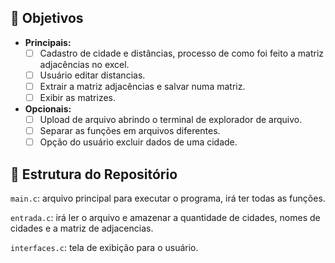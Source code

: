 ## 🎯 Objetivos

 - **Principais:**
    - [ ] Cadastro de cidade e distâncias, processo de como foi feito a matriz adjacências no excel.
    - [ ] Usuário editar distancias.
    - [ ] Extrair a matriz adjacências e salvar numa matriz.
    - [ ] Exibir as matrizes.

 - **Opcionais:**
    - [ ] Upload de arquivo abrindo o terminal de explorador de arquivo.
    - [ ] Separar as funções em arquivos diferentes.
    - [ ] Opção do usuário excluir dados de uma cidade.

## 📁 Estrutura do Repositório
  `main.c`: arquivo principal para executar o programa, irá ter todas as funções.
  
  `entrada.c`: irá ler o arquivo e amazenar a quantidade de cidades, nomes de cidades e a matriz de adjacencias.
  
  `interfaces.c`: tela de exibição para o usuário.
